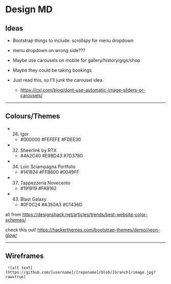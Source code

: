 Design MD
=

Ideas
-----
- Bootstrap things to include: scrollspy for menu dropdown

- menu dropdown on wrong side???

- Maybe use carousels on mobile for gallery/history/gigs/shop
- Maybe they could be taking bookings
- Just read this, so I'll junk the carousel idea.
    - https://cxl.com/blog/dont-use-automatic-image-sliders-or-carousels/

---

Colours/Themes
--
- 26. Igor
    - #000000 #FEFEFE #FDEE30

- 32. Sheerlink by RTX
    - #4A2C40 #E9BD43 #7D3780

- 34. Loic Sciampagna Portfolio
    - #141824 #FFB600 #0049FF

- 37. Tappezzeria Novecento
    - #191919 #FAB162

- 43. Blast Galaxy
    - #0F0C24 #A350A3 #C1436D
    

all from https://designshack.net/articles/trends/best-website-color-schemes/

check this out! https://hackerthemes.com/bootstrap-themes/demo/neon-glow/

 ---

 Wireframes
 ---

     ![alt text](https://github.com/[username]/[reponame]/blob/[branch]/image.jpg?raw=true)


